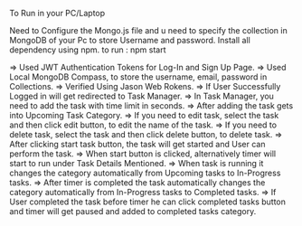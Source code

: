 To Run in your PC/Laptop

Need to Configure the Mongo.js file and u need to specify the collection in MongoDB of your Pc to store Username and password.
Install all dependency using npm.
to run : npm start

=> Used JWT Authentication Tokens for Log-In and Sign Up Page.
=> Used Local MongoDB Compass, to store the username, email, password in Collections.
=> Verified Using Jason Web Rokens.
=> If User Successfully Logged in will get redirected to Task Manager.
=> In Task Manager, you need to add the task with time limit in seconds.
=> After adding the task gets into Upcoming Task Category.
=> If you need to edit task, select the task and then click edit button, to edit the name of the task.
=> If you need to delete task, select the task and then click delete button, to delete task.
=> After clicking start task button, the task will get started and User can perform the task.
=> When start button is clicked, alternatively timer will start to run under Task Details Mentioned.
=> When task is running it changes the category automatically from Upcoming tasks to In-Progress tasks.
=> After timer is completed the task automatically changes the category automatically from In-Progress tasks to Completed tasks.
=> If User completed the task before timer he can click completed tasks button and timer will get paused and added to completed tasks category.
